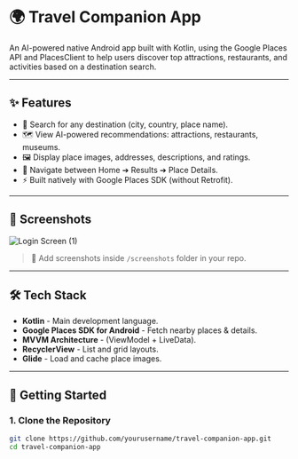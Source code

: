 # 🌍 Travel Companion App

An AI-powered native Android app built with Kotlin, using the Google Places API and PlacesClient to help users discover top attractions, restaurants, and activities based on a destination search.

---

## ✨ Features

- 🔎 Search for any destination (city, country, place name).
- 🗺️ View AI-powered recommendations: attractions, restaurants, museums.
- 🖼️ Display place images, addresses, descriptions, and ratings.
- 📲 Navigate between Home ➔ Results ➔ Place Details.
- ⚡ Built natively with Google Places SDK (without Retrofit).

---

## 📸 Screenshots

![Login Screen (1)](https://github.com/user-attachments/assets/5cd6d2b7-1abb-4335-80a7-aa01e8d48f6e)



> 📌 Add screenshots inside `/screenshots` folder in your repo.

---

## 🛠️ Tech Stack

- **Kotlin** - Main development language.
- **Google Places SDK for Android** - Fetch nearby places & details.
- **MVVM Architecture** - (ViewModel + LiveData).
- **RecyclerView** - List and grid layouts.
- **Glide** - Load and cache place images.

---

## 🚀 Getting Started

### 1. Clone the Repository

```bash
git clone https://github.com/yourusername/travel-companion-app.git
cd travel-companion-app
